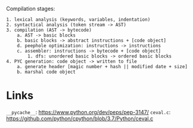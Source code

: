 Compilation stages:

    1. lexical analysis (keywords, variables, indentation)
    2. syntactical analysis (token stream -> AST)
    3. compilation (AST -> bytecode)
        a. AST -> basic blocks
        b. basic blocks -> abstract instructions + [code object]
        d. peephole optimization: instructions -> instructions
        c. assembler: instructions -> bytecode + [code object]
            1. dfs: unordered basic blocks -> ordered basic blocks
    4. PYC generation: code object -> written to file
        a. generate header [magic number + hash || modified date + size]
        b. marshal code object

Links
=====

`__pycache__`: https://www.python.org/dev/peps/pep-3147/
`ceval.c`: https://github.com/python/cpython/blob/3.7/Python/ceval.c
